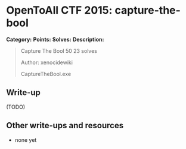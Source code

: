 # OpenToAll CTF 2015: capture-the-bool

**Category:** 
**Points:** 
**Solves:** 
**Description:** 

> Capture The Bool
> 50
> 23 solves
> 
> Author: xenocidewiki
> 
> CaptureTheBool.exe

## Write-up

(TODO)

## Other write-ups and resources

* none yet